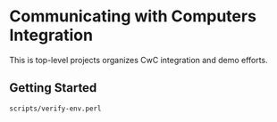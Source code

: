 # Communicating with Computers Integration

This is top-level projects organizes CwC integration and demo efforts.

## Getting Started

```
scripts/verify-env.perl
```


